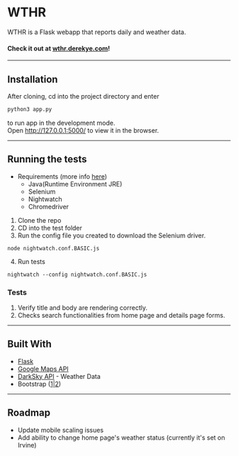 # WTHR

WTHR is a Flask webapp that reports daily and weather data.
#### Check it out at [wthr.derekye.com](wthr.derekye.com)!
  
---

## Installation

After cloning, cd into the project directory and enter

```bash
python3 app.py
```

to run app in the development mode.\
Open http://127.0.0.1:5000/ to view it in the browser.

---

## Running the tests

* Requirements (more info [here](https://nightwatchjs.org/guide))
  * Java(Runtime Environment JRE)
  * Selenium
  * Nightwatch
  * Chromedriver
1. Clone the repo
2. CD into the test folder
3. Run the config file you created to download the Selenium driver.
```
node nightwatch.conf.BASIC.js
```
4. Run tests
```
nightwatch --config nightwatch.conf.BASIC.js
```


### Tests
1. Verify title and body are rendering correctly.
2. Checks search functionalities from home page and details page forms.

--- 
## Built With

* [Flask](https://pypi.org/project/Flask/)
* [Google Maps API](https://developers.google.com/maps/documentation)
* [DarkSky API](https://darksky.net/dev/docs) - Weather Data
* Bootstrap ([1](https://startbootstrap.com/themes/grayscale/)|[2](https://startbootstrap.com/themes/sb-admin-2/))

---

## Roadmap
* Update mobile scaling issues
* Add ability to change home page's weather status (currently it's set on Irvine)
